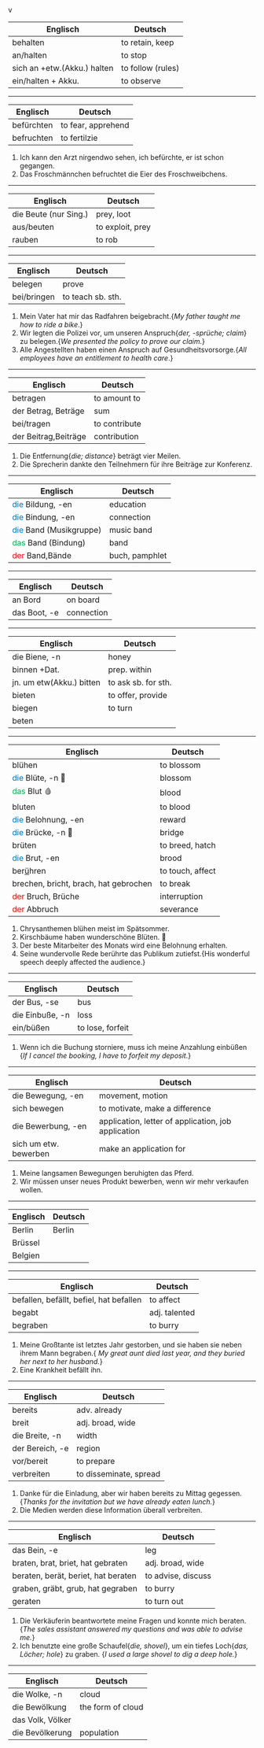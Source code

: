 v

| Englisch                    | Deutsch           |
| --------------------------- | ----------------- |
| behalten                    | to retain, keep   |
| an/halten                   | to stop           |
| sich an +etw.(Akku.) halten | to follow (rules) |
| ein/halten + Akku.          | to observe        |

_______

| Englisch   | Deutsch            |
| ---------- | ------------------ |
| befürchten | to fear, apprehend |
| befruchten | to fertilzie       |
1. Ich kann den Arzt nirgendwo sehen, ich befürchte, er ist schon gegangen.
2. Das Froschmännchen befruchtet die Eier des Froschweibchens.
_________

| Englisch              | Deutsch          |
| --------------------- | ---------------- |
| die Beute (nur Sing.) | prey, loot       |
| aus/beuten            | to exploit, prey |
| rauben                | to rob           |
_______

| Englisch    | Deutsch           |
| ----------- | ----------------- |
| belegen     | prove             |
| bei/bringen | to teach sb. sth. |

1. Mein Vater hat mir das Radfahren beigebracht.{*My father taught me how to ride a bike*.}
2. Wir legten die Polizei vor, um unseren Anspruch{*der, -sprüche; claim*} zu belegen.{*We presented the policy to prove our claim.*}
3. Alle Angestellten haben einen Anspruch auf Gesundheitsvorsorge.{*All employees have an entitlement to health care*.}

______


| Englisch             | Deutsch       |
| -------------------- | ------------- |
| betragen             | to amount to  |
| der Betrag, Beträge  | sum           |
| bei/tragen           | to contribute |
| der Beitrag,Beiträge | contribution  |

1. Die Entfernung{*die; distance*} beträgt vier Meilen.
2. Die Sprecherin dankte den Teilnehmern für ihre Beiträge zur Konferenz.

_________


| Englisch                                            | Deutsch        |
| --------------------------------------------------- | -------------- |
| <font color="#0070c0">die</font> Bildung, -en       | education      |
| <font color="#0070c0">die</font> Bindung, -en       | connection     |
| <font color="#0070c0">die</font> Band (Musikgruppe) | music band     |
| <font color="#00b050">das</font> Band (Bindung)     | band           |
| <font color="#ff0000">der</font> Band,Bände         | buch, pamphlet |
______

| Englisch     | Deutsch    |
| ------------ | ---------- |
| an Bord      | on board   |
| das Boot, -e | connection |
______


| Englisch                 | Deutsch             |
| ------------------------ | ------------------- |
| die Biene, -n            | honey               |
| binnen +Dat.             | prep. within        |
| jn. um etw(Akku.) bitten | to ask sb. for sth. |
| bieten                   | to offer, provide   |
| biegen                   | to turn             |
| beten                    |                     |

______

| Englisch                                        | Deutsch          |
| ----------------------------------------------- | ---------------- |
| blühen                                          | to blossom       |
| <font color="#0070c0">die</font> Blüte, -n 🌺   | blossom          |
| <font color="#00b050">das</font> Blut 🩸        | blood            |
| bluten                                          | to blood         |
| <font color="#0070c0">die</font> Belohnung, -en | reward           |
| <font color="#0070c0">die</font> Brücke, -n 🌉  | bridge           |
| brüten                                          | to breed, hatch  |
| <font color="#0070c0">die</font> Brut, -en      | brood            |
| ber<u>ü</u>hren                                 | to touch, affect |
| brechen, bricht, brach, hat gebrochen           | to break         |
| <font color="#ff0000">der</font> Bruch, Brüche  | interruption     |
| <font color="#ff0000">der</font> Abbruch        | severance        |

1. Chrysanthemen blühen meist im Spätsommer. 
2. Kirschbäume haben wunderschöne Blüten. 🌸 
3. Der beste Mitarbeiter des Monats wird eine Belohnung erhalten.
4. Seine wundervolle Rede berührte das Publikum zutiefst.{His wonderful speech deeply affected the audience.}

_____

| Englisch        | Deutsch          |
| --------------- | ---------------- |
| der Bus, -se    | bus              |
| die Einbuße, -n | loss             |
| ein/büßen       | to lose, forfeit |
 1. Wenn ich die Buchung storniere, muss ich meine Anzahlung einbüßen {*If I cancel the booking, I have to forfeit my deposit.*}

______

| Englisch              | Deutsch                                             |
| --------------------- | --------------------------------------------------- |
| die Bewegung, -en     | movement, motion                                    |
| sich bewegen          | to motivate, make a difference                      |
| die Bewerbung, -en    | application, letter of application, job application |
| sich um etw. bewerben | make an application for                             |
1. Meine langsamen Bewegungen beruhigten das Pferd.
2. Wir müssen unser neues Produkt bewerben, wenn wir mehr verkaufen wollen.
_____

| Englisch | Deutsch |
| -------- | ------- |
| Berlin   | Berlin  |
| Brüssel  |         |
| Belgien  |         |

_________________________________________________

| Englisch                                | Deutsch       |
| --------------------------------------- | ------------- |
| befallen, befällt, befiel, hat befallen | to affect     |
| begabt                                  | adj. talented |
| begraben                                | to burry      |
1. Meine Großtante ist letztes Jahr gestorben, und sie haben sie neben ihrem Mann begraben.{  *My great aunt died last year, and they buried her next to her husband.*}
2. Eine Krankheit befällt ihn.
_________________________________________________

| Englisch        | Deutsch                |
| --------------- | ---------------------- |
| bereits         | adv. already           |
| breit           | adj. broad, wide       |
| die Breite, -n  | width                  |
| der Bereich, -e | region                 |
| vor/bereit      | to prepare             |
| verbreiten      | to disseminate, spread |

1. Danke für die Einladung, aber wir haben bereits zu Mittag gegessen. {*Thanks for the invitation but we have already eaten lunch.*}
2. Die Medien werden diese Information überall verbreiten.

_________________________________________________

| Englisch                            | Deutsch            |
| ----------------------------------- | ------------------ |
| das Bein, -e                        | leg                |
| braten, brat, briet, hat gebraten   | adj. broad, wide   |
| beraten, berät, beriet, hat beraten | to advise, discuss |
| graben, gräbt, grub, hat gegraben   | to burry           |
| geraten                             | to turn out        |

1. Die Verkäuferin beantwortete meine Fragen und konnte mich beraten.{*The sales assistant answered my questions and was able to advise me.*}
2. Ich benutzte eine große Schaufel{*die, shovel*}, um ein tiefes Loch{*das, Löcher; hole*} zu graben. {*I used a large shovel to dig a deep hole.*}

____________________________________________________

| Englisch         | Deutsch           |
| ---------------- | ----------------- |
| die Wolke, -n    | cloud             |
| die Bewölkung    | the form of cloud |
| das Volk, Völker |                   |
| die Bevölkerung  | population        |
